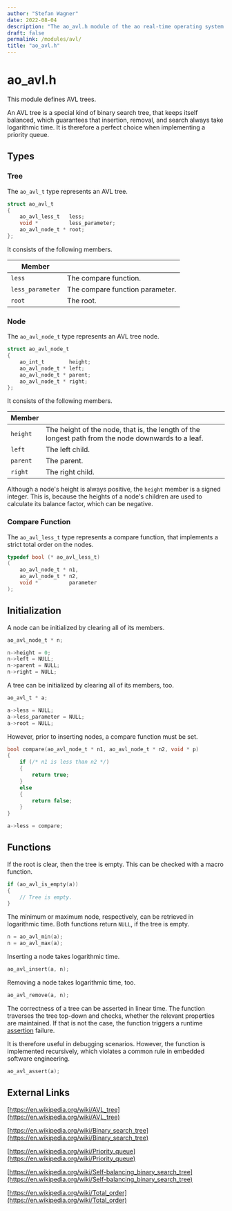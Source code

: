 ```yaml
---
author: "Stefan Wagner"
date: 2022-08-04
description: "The ao_avl.h module of the ao real-time operating system."
draft: false
permalink: /modules/avl/
title: "ao_avl.h"
---
```


# ao_avl.h

This module defines AVL trees. 

An AVL tree is a special kind of binary search tree, that keeps itself balanced, which guarantees that insertion, removal, and search always take logarithmic time. It is therefore a perfect choice when implementing a priority queue.

## Types

### Tree

The `ao_avl_t` type represents an AVL tree.

```c
struct ao_avl_t
{
    ao_avl_less_t   less;
    void *          less_parameter;
    ao_avl_node_t * root;
};
```

It consists of the following members.

| Member | |
|--------|-|
| `less` | The compare function. |
| `less_parameter` | The compare function parameter. |
| `root` | The root. |

### Node

The `ao_avl_node_t` type represents an AVL tree node.

```c
struct ao_avl_node_t
{
    ao_int_t        height;
    ao_avl_node_t * left;
    ao_avl_node_t * parent;
    ao_avl_node_t * right;
};
```

It consists of the following members.

| Member | |
|--------|-|
| `height` | The height of the node, that is, the length of the longest path from the node downwards to a leaf. |
| `left` | The left child. |
| `parent` | The parent. |
| `right` | The right child. |

Although a node's height is always positive, the `height` member is a signed integer. This is, because the heights of a node's children are used to calculate its balance factor, which can be negative.

### Compare Function

The `ao_avl_less_t` type represents a compare function, that implements a strict total order on the nodes.

```c
typedef bool (* ao_avl_less_t)
(
    ao_avl_node_t * n1,
    ao_avl_node_t * n2,
    void *          parameter
);
```

## Initialization

A node can be initialized by clearing all of its members.

```c
ao_avl_node_t * n;
```

```c
n->height = 0;
n->left = NULL;
n->parent = NULL;
n->right = NULL;
```

A tree can be initialized by clearing all of its members, too.

```c
ao_avl_t * a;
```

```c
a->less = NULL;
a->less_parameter = NULL;
a->root = NULL;
```

However, prior to inserting nodes, a compare function must be set.

```c
bool compare(ao_avl_node_t * n1, ao_avl_node_t * n2, void * p)
{
    if (/* n1 is less than n2 */)
    {
        return true;
    }
    else
    {
        return false;
    }
}
```

```c
a->less = compare;
```

## Functions

If the root is clear, then the tree is empty. This can be checked with a macro function.

```c
if (ao_avl_is_empty(a))
{
    // Tree is empty.
}
```

The minimum or maximum node, respectively, can be retrieved in logarithmic time. Both functions return `NULL`, if the tree is empty.

```c
n = ao_avl_min(a);
n = ao_avl_max(a);
```

Inserting a node takes logarithmic time.

```c
ao_avl_insert(a, n);
```

Removing a node takes logarithmic time, too.

```c
ao_avl_remove(a, n);
```

The correctness of a tree can be asserted in linear time. The function traverses the tree top-down and checks, whether the relevant properties are maintained. If that is not the case, the function triggers a runtime [assertion](../assertions.md) failure.

It is therefore useful in debugging scenarios. However, the function is implemented recursively, which violates a common rule in embedded software engineering.

```c
ao_avl_assert(a);
```

## External Links

[https://en.wikipedia.org/wiki/AVL_tree](https://en.wikipedia.org/wiki/AVL_tree)

[https://en.wikipedia.org/wiki/Binary_search_tree](https://en.wikipedia.org/wiki/Binary_search_tree)

[https://en.wikipedia.org/wiki/Priority_queue](https://en.wikipedia.org/wiki/Priority_queue)

[https://en.wikipedia.org/wiki/Self-balancing_binary_search_tree](https://en.wikipedia.org/wiki/Self-balancing_binary_search_tree)

[https://en.wikipedia.org/wiki/Total_order](https://en.wikipedia.org/wiki/Total_order)
